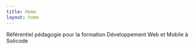 ```yaml
---
title: Home
layout: home
---
```


Référentiel pédagogie pour la formation Développement Web et Mobile à Solicode